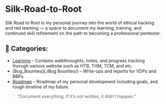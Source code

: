 # Silk-Road-to-Root
Silk Road to Root is my personal journey into the world of ethical hacking and red teaming — a space to document my learning, training, and continued skill refinement on the path to becoming a professional pentester.

## 🚩 Categories:
- [Learning](./Learning/) – Contains walkthroughts, notes, and progress tracking thorugh various website such as HTB, THM, TCM, and etc.
- [Bug_Bounties](./Bug Bounties/) – Write-ups and reports for VDPs and BBPs.
- [Roadmap](./Roadmap/) – Roadmap of my personal development including goals, and rough timeline of my future.

> “Document everything. If it’s not written, it didn’t happen.”
